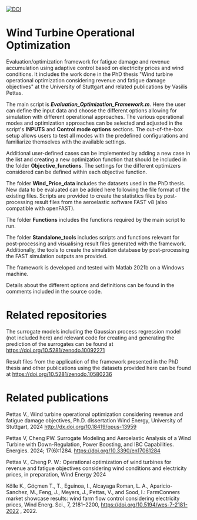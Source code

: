 [![DOI](https://zenodo.org/badge/737094515.svg)](https://zenodo.org/doi/10.5281/zenodo.13344218)
# Wind Turbine Operational Optimization
Evaluation/optimization framework for fatigue damage and revenue accumulation using adaptive control based on electricity prices and wind conditions. It includes the work done in the PhD thesis "Wind turbine operational optimization considering revenue and fatigue damage objectives" at the University of Stuttgart and related publications by Vasilis Pettas.

The main script is **_Evaluation_Optimization_Framework.m_**. Here the user can define the input data and choose the different options allowing for simulation with different operational approaches. The various operational modes and optimization approaches can be selected and adjusted in the script's **INPUTS** and **Control mode options** sections. The out-of-the-box setup allows users to test all modes with the predefined configurations and familiarize themselves with the available settings. 

Additional user-defined cases can be implemented by adding a new case in the list and creating a new optimization function that should be included in the folder **Objective_functions**. The settings for the different optimizers considered can be defined within each objective function. 

The folder **Wind_Price_data** includes the datasets used in the PhD thesis. New data to be evaluated can be added here following the file format of the existing files. Scripts are provided to create the statistics files by post-processing result files from the aeroelastic software FAST v8 (also compatible with openFAST).  

The folder **Functions** includes the functions required by the main script to run.

The folder **Standalone_tools** includes scripts and functions relevant for post-processing and visualising result files generated with the framework. Additionally, the tools to create the simulation database by post-processing the FAST simulation outputs are provided. 

The framework is developed and tested with Matlab 2021b on a Windows machine. 

Details about the different options and definitions can be found in the comments included in the source code.


# Related repositories

The surrogate models including the Gaussian process regression model (not included here) and relevant code for creating and generating the prediction of the surrogates can be found at https://doi.org/10.5281/zenodo.10092271

Result files from the application of the framework presented in the PhD thesis and other publications using the datasets provided here can be found at https://doi.org/10.5281/zenodo.10580236


# Related publications

Pettas V., Wind turbine operational optimization considering revenue and fatigue damage objectives, Ph.D. dissertation Wind Energy, University of Stuttgart, 2024 http://dx.doi.org/10.18419/opus-13959

Pettas V, Cheng PW. Surrogate Modeling and Aeroelastic Analysis of a Wind Turbine with Down-Regulation, Power Boosting, and IBC Capabilities. Energies. 2024; 17(6):1284. https://doi.org/10.3390/en17061284

Pettas V., Cheng P. W.: Operational optimization of wind turbines for revenue and fatigue objectives considering wind conditions and electricity prices, in preparation, Wind Energy 2024

Kölle K., Göçmen T., T., Eguinoa, I., Alcayaga Roman, L. A., Aparicio-Sanchez, M., Feng, J., Meyers, J., Pettas, V., and Sood, I.: FarmConners market showcase results: wind farm flow control considering electricity prices, Wind Energ. Sci., 7, 2181–2200, https://doi.org/10.5194/wes-7-2181-2022 , 2022.
